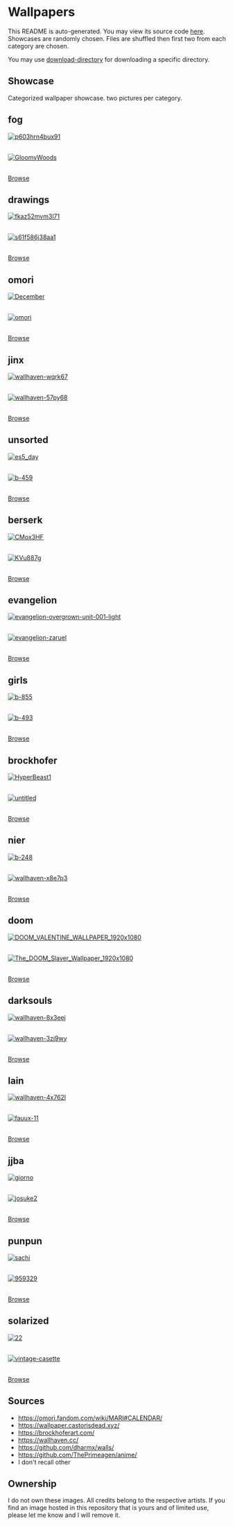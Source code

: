 # Wallpapers

This README is auto-generated. You may view its source code [here](docgen.py).
Showcases are randomly chosen. Files are shuffled then first two
from each category are chosen.

You may use [download-directory](https://download-directory.github.io) for downloading a specific directory.

## Showcase

Categorized wallpaper showcase. two pictures per category.

## fog

<a href="../fog/p603hrn4bux91.jpg"><img alt="p603hrn4bux91" src="../fog/p603hrn4bux91.jpg"></a><br/><br/>

<a href="../fog/GloomyWoods.jpg"><img alt="GloomyWoods" src="../fog/GloomyWoods.jpg"></a><br/><br/>

[Browse](../fog/README.md)

## drawings

<a href="../drawings/fkaz52mvm3l71.png"><img alt="fkaz52mvm3l71" src="../drawings/fkaz52mvm3l71.png"></a><br/><br/>

<a href="../drawings/s61f586j38aa1.webp"><img alt="s61f586j38aa1" src="../drawings/s61f586j38aa1.webp"></a><br/><br/>

[Browse](../drawings/README.md)

## omori

<a href="../omori/December.png"><img alt="December" src="../omori/December.png"></a><br/><br/>

<a href="../omori/omori.jpg"><img alt="omori" src="../omori/omori.jpg"></a><br/><br/>

[Browse](../omori/README.md)

## jinx

<a href="../jinx/wallhaven-wqrk67.png"><img alt="wallhaven-wqrk67" src="../jinx/wallhaven-wqrk67.png"></a><br/><br/>

<a href="../jinx/wallhaven-57py68.jpg"><img alt="wallhaven-57py68" src="../jinx/wallhaven-57py68.jpg"></a><br/><br/>

[Browse](../jinx/README.md)

## unsorted

<a href="../unsorted/es5_day.jpg"><img alt="es5_day" src="../unsorted/es5_day.jpg"></a><br/><br/>

<a href="../unsorted/b-459.jpg"><img alt="b-459" src="../unsorted/b-459.jpg"></a><br/><br/>

[Browse](../unsorted/README.md)

## berserk

<a href="../berserk/CMox3HF.jpeg"><img alt="CMox3HF" src="../berserk/CMox3HF.jpeg"></a><br/><br/>

<a href="../berserk/KVu887g.jpeg"><img alt="KVu887g" src="../berserk/KVu887g.jpeg"></a><br/><br/>

[Browse](../berserk/README.md)

## evangelion

<a href="../evangelion/evangelion-overgrown-unit-001-light.png"><img alt="evangelion-overgrown-unit-001-light" src="../evangelion/evangelion-overgrown-unit-001-light.png"></a><br/><br/>

<a href="../evangelion/evangelion-zaruel.jpg"><img alt="evangelion-zaruel" src="../evangelion/evangelion-zaruel.jpg"></a><br/><br/>

[Browse](../evangelion/README.md)

## girls

<a href="../girls/b-855.jpg"><img alt="b-855" src="../girls/b-855.jpg"></a><br/><br/>

<a href="../girls/b-493.jpg"><img alt="b-493" src="../girls/b-493.jpg"></a><br/><br/>

[Browse](../girls/README.md)

## brockhofer

<a href="../brockhofer/HyperBeast1.jpg"><img alt="HyperBeast1" src="../brockhofer/HyperBeast1.jpg"></a><br/><br/>

<a href="../brockhofer/untitled.jpg"><img alt="untitled" src="../brockhofer/untitled.jpg"></a><br/><br/>

[Browse](../brockhofer/README.md)

## nier

<a href="../nier/b-248.jpg"><img alt="b-248" src="../nier/b-248.jpg"></a><br/><br/>

<a href="../nier/wallhaven-x8e7p3.jpg"><img alt="wallhaven-x8e7p3" src="../nier/wallhaven-x8e7p3.jpg"></a><br/><br/>

[Browse](../nier/README.md)

## doom

<a href="../doom/DOOM_VALENTINE_WALLPAPER_1920x1080.jpg"><img alt="DOOM_VALENTINE_WALLPAPER_1920x1080" src="../doom/DOOM_VALENTINE_WALLPAPER_1920x1080.jpg"></a><br/><br/>

<a href="../doom/The_DOOM_Slayer_Wallpaper_1920x1080.jpg"><img alt="The_DOOM_Slayer_Wallpaper_1920x1080" src="../doom/The_DOOM_Slayer_Wallpaper_1920x1080.jpg"></a><br/><br/>

[Browse](../doom/README.md)

## darksouls

<a href="../darksouls/wallhaven-8x3eej.png"><img alt="wallhaven-8x3eej" src="../darksouls/wallhaven-8x3eej.png"></a><br/><br/>

<a href="../darksouls/wallhaven-3zj9wy.jpg"><img alt="wallhaven-3zj9wy" src="../darksouls/wallhaven-3zj9wy.jpg"></a><br/><br/>

[Browse](../darksouls/README.md)

## lain

<a href="../lain/wallhaven-4x762l.jpg"><img alt="wallhaven-4x762l" src="../lain/wallhaven-4x762l.jpg"></a><br/><br/>

<a href="../lain/fauux-11.png"><img alt="fauux-11" src="../lain/fauux-11.png"></a><br/><br/>

[Browse](../lain/README.md)

## jjba

<a href="../jjba/giorno.jpg"><img alt="giorno" src="../jjba/giorno.jpg"></a><br/><br/>

<a href="../jjba/josuke2.jpg"><img alt="josuke2" src="../jjba/josuke2.jpg"></a><br/><br/>

[Browse](../jjba/README.md)

## punpun

<a href="../punpun/sachi.jpg"><img alt="sachi" src="../punpun/sachi.jpg"></a><br/><br/>

<a href="../punpun/959329.png"><img alt="959329" src="../punpun/959329.png"></a><br/><br/>

[Browse](../punpun/README.md)

## solarized

<a href="../solarized/22.jpg"><img alt="22" src="../solarized/22.jpg"></a><br/><br/>

<a href="../solarized/vintage-casette.png"><img alt="vintage-casette" src="../solarized/vintage-casette.png"></a><br/><br/>

[Browse](../solarized/README.md)

## Sources

- <https://omori.fandom.com/wiki/MARI#CALENDAR/>
- <https://wallpaper.castorisdead.xyz/>
- <https://brockhoferart.com/>
- <https://wallhaven.cc/>
- <https://github.com/dharmx/walls/>
- <https://github.com/ThePrimeagen/anime/>
- I don't recall other

## Ownership

I do not own these images. All credits belong to the respective artists.
If you find an image hosted in this repository that is yours and of limited
use, please let me know and I will remove it.
